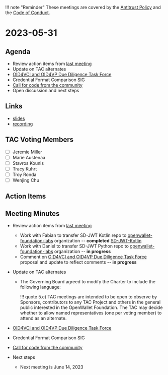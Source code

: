 !!! note "Reminder"
    These meetings are covered by the [Antitrust Policy](../governance/antitrust.md) and the [Code of Conduct](../governance/code-of-conduct.md).

# 2023-05-31

## Agenda
- Review action items from [last meeting](./2023-05-17.md#action-items)
- Update on TAC alternates
- [OID4VCI and OID4VP Due Diligence Task Force](https://github.com/openwallet-foundation/tac/issues/23)
- Credential Format Comparison SIG
- [Call for code from the community](https://github.com/openwallet-foundation/project-proposals)
- Open discussion and next steps

## Links
- [slides](https://docs.google.com/presentation/d/1lNWzRWbwDGtKOEkt4VxNU45Ac6EEVnWkD1lqIbmpljg/edit?usp=sharing)
- [recording]()

## TAC Voting Members

- [ ] Jeremie Miller
- [ ] Marie Austenaa
- [ ] Stavros Kounis
- [ ] Tracy Kuhrt
- [ ] Troy Ronda
- [ ] Wenjing Chu

## Action Items

## Meeting Minutes
- Review action items from [last meeting](./2023-05-17.md#action-items)
    - Work with Fabian to transfer SD-JWT Kotlin repo to [openwallet-foundation-labs](https://github.com/openwallet-foundation-labs) organization -- **completed** [SD-JWT-Kotlin](https://github.com/openwallet-foundation-lab/SD-JWT-Kotlin)
    - Work with Daniel to transfer SD-JWT Python repo to [openwallet-foundation-labs](https://github.com/openwallet-foundation-labs) organization -- **in progress**
    - Comment on [OID4VCI and OID4VP Due Diligence Task Force](https://github.com/openwallet-foundation/tac/issues/23) proposal and update to reflect comments -- **in progress**

- Update on TAC alternates
    - The Governing Board agreed to modify the Charter to include the following language:

        !!! quote 
        5.c) TAC meetings are intended to be open to observe by Sponsors, contributors to any TAC Project and others in the general public interested in the OpenWallet Foundation. The TAC may decide whether to allow named representatives (one per voting member) to attend as an alternate.

- [OID4VCI and OID4VP Due Diligence Task Force](https://github.com/openwallet-foundation/tac/issues/23)

- Credential Format Comparison SIG

- [Call for code from the community](https://github.com/openwallet-foundation/project-proposals)

- Next steps
    - Next meeting is June 14, 2023

